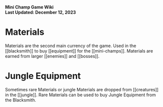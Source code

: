 **Mini Champ Game Wiki**  
**Last Updated: December 12, 2023**

# Materials

Materials are the second main currency of the game. Used in the [[blacksmith]] to buy [[equipment]] for the [[mini-champs]]. Materials are earned from larger [[enemies]] and [[bosses]].

# Jungle Equipment

Sometimes rare Materials or jungle Materials are dropped from [[creatures]] in the [[jungle]]. Rare Materials can be used to buy Jungle Equipment from the Blacksmith.
